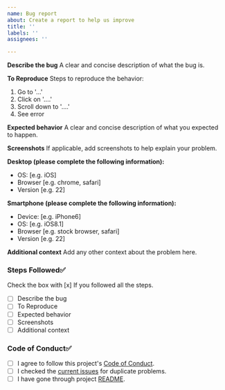 ```yaml
---
name: Bug report
about: Create a report to help us improve
title: ''
labels: ''
assignees: ''

---
```


**Describe the bug**
A clear and concise description of what the bug is.

**To Reproduce**
Steps to reproduce the behavior:
1. Go to '...'
2. Click on '....'
3. Scroll down to '....'
4. See error

**Expected behavior**
A clear and concise description of what you expected to happen.

**Screenshots**
If applicable, add screenshots to help explain your problem.

**Desktop (please complete the following information):**
 - OS: [e.g. iOS]
 - Browser [e.g. chrome, safari]
 - Version [e.g. 22]

**Smartphone (please complete the following information):**
 - Device: [e.g. iPhone6]
 - OS: [e.g. iOS8.1]
 - Browser [e.g. stock browser, safari]
 - Version [e.g. 22]

**Additional context**
Add any other context about the problem here.


### Steps Followed✅
Check the box with [x] If you followed all the steps.

- [ ] Describe the bug
- [ ] To Reproduce
- [ ] Expected behavior
- [ ] Screenshots
- [ ] Additional context

### Code of Conduct✅
- [ ] I agree to follow this project's [Code of Conduct](https://github.com/ZeroOctave/ZeroOctave-Javascript-Projects/blob/main/CODE_OF_CONDUCT.md).
- [ ] I checked the [current issues](https://github.com/ZeroOctave/ZeroOctave-Javascript-Projects/issues) for duplicate problems.
- [ ] I have gone through project [README](https://github.com/ZeroOctave/ZeroOctave-Javascript-Projects/blob/main/README.md).
